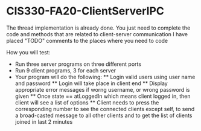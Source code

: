 # CIS330-FA20-ClientServerIPC

The thread implementation is already done.
You just need to complete the code and methods that are related to client-server communication
I have placed "TODO" comments to the places where you need to code

How you will test:
* Run three server programs on three different ports
* Run  9 client programs, 3 for each server
* Your program will do the following:
** Login valid users using user name and password
** Login will take place in client end
** Display appropriate error messages if worng username, or wrong password is given
** Once state == atLoggedIn which means client logged in, then client will see a list of options
** Client needs to press the corresponding number to see the connected clients except self, to send a broad-casted
message to all other clients and to get the list of clients joined in last 2 minutes
